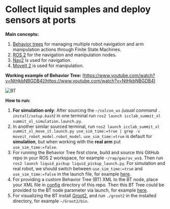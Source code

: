 # Collect liquid samples and deploy sensors at ports
**Main concepts:**
1. [Behavior trees](https://www.behaviortree.dev/) for managing multiple robot navigation and arm manipulation actions through Finite State Machines.
2. [ROS 2](https://docs.ros.org/en/humble/index.html) for the navigation and manipulation nodes.
3. [Nav2](https://docs.nav2.org/) is used for navigation.
4. [MoveIt 2](https://moveit.picknik.ai/main/index.html) is used for manipulation.

**Working example of Behavior Tree:** [https://www.youtube.com/watch?v=NtHkbNBGDB4](https://www.youtube.com/watch?v=NtHkbNBGDB4)

![BT](https://github.com/user-attachments/assets/e30ceefb-52ea-4a7c-a49d-a59961adc5d7)

**How to run:**

1. **For simulation only**: After sourcing the `~/colcon_ws` *(usual command `. install/setup.bash`)* in one terminal run `ros2 launch icclab_summit_xl summit_xl_simulation.launch.py`.
2. In another similar sourced terminal, run `ros2 launch icclab_summit_xl summit_xl_move_it.launch.py use_sim_time:=true | grep -v moveit_robot_model.robot_model`. `use_sim_time:=true` is default for **simulation**, but when working with the **real arm** put `use_sim_time:=false`.
3. For running the Behavior Tree first clone, build and source this GitHub repo in your ROS 2 workspace, for example `~/rap/gaurav_ws$`. Then run `ros2 launch liquid_pickup liquid_pickup_launch.py`. For simulation and real robot, we should switch between `use_sim_time:=true` and `use_sim_time:=false` in the launch file, for example [here](https://github.com/Gaurav-Kapoor-07/liquid_pickup/blob/main/launch/liquid_pickup_launch.py#L14).
4. For providing a custom Behavior Tree (BT) XML to the BT node, place your XML file in [config]((https://github.com/Gaurav-Kapoor-07/liquid_pickup/tree/main/config)) directory of this repo. Then this BT Tree could be provided to the BT node parameter via launch, for example [here](https://github.com/Gaurav-Kapoor-07/liquid_pickup/blob/main/launch/liquid_pickup_launch.py#L14).
5. For visualizing the BT install [Groot2](https://www.behaviortree.dev/groot/), and run `./groot2` in the installed directory, for example `~/Groot2/bin`.